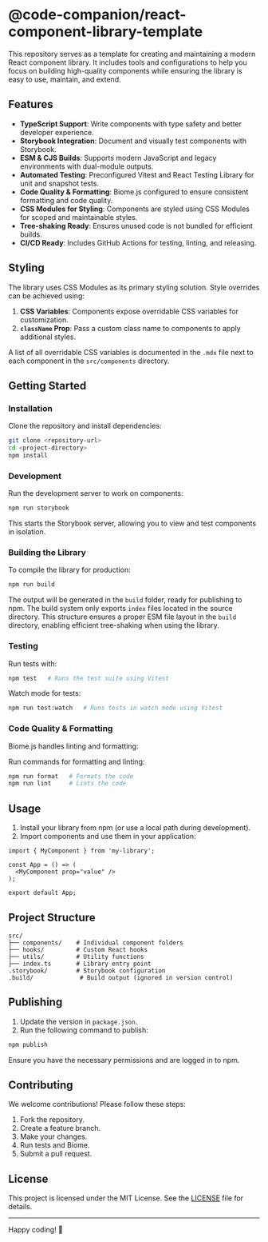 # @code-companion/react-component-library-template

This repository serves as a template for creating and maintaining a modern React component library. It includes tools and configurations to help you focus on building high-quality components while ensuring the library is easy to use, maintain, and extend.

## Features

- **TypeScript Support**: Write components with type safety and better developer experience.
- **Storybook Integration**: Document and visually test components with Storybook.
- **ESM & CJS Builds**: Supports modern JavaScript and legacy environments with dual-module outputs.
- **Automated Testing**: Preconfigured Vitest and React Testing Library for unit and snapshot tests.
- **Code Quality & Formatting**: Biome.js configured to ensure consistent formatting and code quality.
- **CSS Modules for Styling**: Components are styled using CSS Modules for scoped and maintainable styles.
- **Tree-shaking Ready**: Ensures unused code is not bundled for efficient builds.
- **CI/CD Ready**: Includes GitHub Actions for testing, linting, and releasing.

## Styling

The library uses CSS Modules as its primary styling solution. Style overrides can be achieved using:

1. **CSS Variables**: Components expose overridable CSS variables for customization.
2. **`className` Prop**: Pass a custom class name to components to apply additional styles.

A list of all overridable CSS variables is documented in the `.mdx` file next to each component in the `src/components` directory.

## Getting Started

### Installation

Clone the repository and install dependencies:

```bash
git clone <repository-url>
cd <project-directory>
npm install
```

### Development

Run the development server to work on components:

```bash
npm run storybook
```

This starts the Storybook server, allowing you to view and test components in isolation.

### Building the Library

To compile the library for production:

```bash
npm run build
```

The output will be generated in the `build` folder, ready for publishing to npm. The build system only exports `index` files located in the source directory. This structure ensures a proper ESM file layout in the `build` directory, enabling efficient tree-shaking when using the library.

### Testing

Run tests with:

```bash
npm test   # Runs the test suite using Vitest
```

Watch mode for tests:

```bash
npm run test:watch   # Runs tests in watch mode using Vitest
```

### Code Quality & Formatting

Biome.js handles linting and formatting:

Run commands for formatting and linting:

```bash
npm run format   # Formats the code
npm run lint     # Lints the code
```

## Usage

1. Install your library from npm (or use a local path during development).
2. Import components and use them in your application:

```tsx
import { MyComponent } from 'my-library';

const App = () => (
  <MyComponent prop="value" />
);

export default App;
```

## Project Structure

```plaintext
src/
├── components/    # Individual component folders
├── hooks/         # Custom React hooks
├── utils/         # Utility functions
├── index.ts       # Library entry point
.storybook/        # Storybook configuration
.build/             # Build output (ignored in version control)
```

## Publishing

1. Update the version in `package.json`.
2. Run the following command to publish:

```bash
npm publish
```

Ensure you have the necessary permissions and are logged in to npm.

## Contributing

We welcome contributions! Please follow these steps:

1. Fork the repository.
2. Create a feature branch.
3. Make your changes.
4. Run tests and Biome.
5. Submit a pull request.

## License

This project is licensed under the MIT License. See the [LICENSE](./LICENSE) file for details.

---

Happy coding! 🎉

